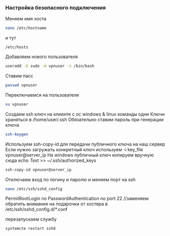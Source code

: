 ### Настройка безопасного подключения
Меняем имя хоста
```bash
nano /etc/hostname
```
и тут
```
/etc/hosts
```
Добавляем нового пользователя
```bash
useradd -G sudo -m vpnuser -s /bin/bash 
```
Ставим пасс
```bash
passwd vpnuser
```
Переключаемся на пользователя 
```bash
su vpnuser
```

Создаем ssh ключ на клиенте с ос windows & linux команды одни
Ключи храняться в /home/user/.ssh 
Обязательно ставим пароль при генерации ключа
```bash
ssh-keygen
```

Используем ssh-copy-id для передачи публичного ключа на наш сервер
Если нужно загружать конкретный ключ используем -i key_file vpnuser@server_ip
На windows публичный ключ копируем вручную сюда echo *Text* >> ~/.ssh/authorized_keys
```bash
ssh-copy-id vpnuser@server_ip 
```

Отключаем вход по логину и паролю и меняем порт на ssh
```bash
nano /etc/ssh/sshd_config
```

PermitRootLogin no
PasswordAuthentication no
port 22 //заменяем
обратить внимание на подарочки от хостера в  /etc/ssh/sshd_config.d/*.conf

перезапускаем службу
```bash
systemcte restart sshd
```
